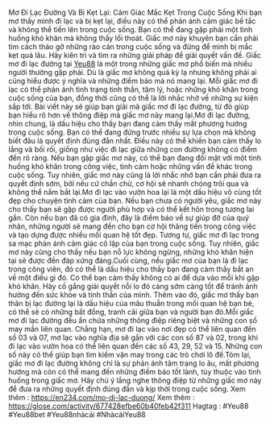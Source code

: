 Mơ Đi Lạc Đường Và Bị Kẹt Lại: Cảm Giác Mắc Kẹt Trong Cuộc Sống 
Khi bạn mơ thấy mình đi lạc và bị kẹt lại, điều này có thể phản ánh cảm giác bế tắc và không thể tiến lên trong cuộc sống. Bạn có thể đang gặp phải một tình huống khó khăn mà không thấy lối thoát. Giấc mơ này khuyên bạn cần phải tìm cách tháo gỡ những rào cản trong cuộc sống và đừng để mình bị mắc kẹt quá lâu. Hãy kiên trì và tìm ra những giải pháp để giải quyết vấn đề.
Giấc mơ đi lạc đường tại [Yeu88](https://en234.com/) là một trong những giấc mơ phổ biến mà nhiều người thường gặp phải. Dù là giấc mơ không quá kỳ lạ nhưng không phải ai cũng hiểu được ý nghĩa và những điềm báo mà nó mang lại. Mỗi giấc mơ đi lạc có thể phản ánh tình trạng tinh thần, tâm lý, hoặc những khó khăn trong cuộc sống của bạn, đồng thời cũng có thể là lời nhắc nhở về những sự kiện sắp tới. Bài viết này sẽ giúp bạn giải mã giấc mơ đi lạc đường, từ đó giúp bạn hiểu rõ hơn về thông điệp mà giấc mơ này mang lại.Mơ đi lạc đường, nhìn chung, là dấu hiệu cho thấy bạn đang cảm thấy mất phương hướng trong cuộc sống. Bạn có thể đang đứng trước nhiều sự lựa chọn mà không biết đâu là quyết định đúng đắn nhất. Điều này có thể khiến bạn cảm thấy lo lắng và bối rối, giống như việc đi lạc giữa những con đường không có điểm đến rõ ràng. Nếu bạn gặp giấc mơ này, có thể bạn đang đối mặt với một tình huống khó khăn trong công việc, tình cảm hoặc những vấn đề khác trong cuộc sống. Tuy nhiên, giấc mơ này cũng là lời nhắc nhở bạn cần phải đưa ra quyết định sớm, bởi nếu cứ chần chừ, cơ hội sẽ nhanh chóng trôi qua và không thể nắm bắt lại.Mơ đi lạc vào vườn hoa lại là một dấu hiệu vô cùng tốt đẹp cho chuyện tình cảm của bạn. Nếu bạn chưa có người yêu, giấc mơ này cho thấy bạn sẽ gặp được người phù hợp và có thể kết hôn trong tương lai gần. Còn nếu bạn đã có gia đình, đây là điềm báo về sự giúp đỡ của quý nhân, những người sẽ mang đến cho bạn cơ hội thăng tiến trong công việc và tạo dựng được nhiều mối quan hệ tốt đẹp. Tương tự, giấc mơ đi lạc trong sa mạc phản ánh cảm giác cô lập của bạn trong cuộc sống. Tuy nhiên, giấc mơ này cũng cho thấy nếu bạn nỗ lực không ngừng, những khó khăn hiện tại sẽ được đền đáp xứng đáng.Cuối cùng, nếu giấc mơ của bạn là đi lạc trong công viên, đó có thể là dấu hiệu cho thấy bạn đang cảm thấy bất an về một điều gì đó. Có thể bạn cảm thấy không có ai để dựa vào mỗi khi gặp khó khăn. Hãy cố gắng giải quyết nỗi lo đó càng sớm càng tốt để tránh ảnh hưởng đến sức khỏe và tinh thần của mình. Thêm vào đó, giấc mơ thấy bạn thân bị lạc đường lại là dấu hiệu của mâu thuẫn trong mối quan hệ bạn bè, có thể sẽ có những bất đồng, tranh cãi giữa bạn và người bạn đó.Mỗi giấc mơ đi lạc đường đều ẩn chứa những thông điệp riêng biệt và những con số may mắn liên quan. Chẳng hạn, mơ đi lạc vào nơi đẹp có thể liên quan đến số 03 và 07, mơ lạc vào nghĩa địa sẽ gắn với các con số 87 và 02, trong khi đi lạc vào vườn hoa có thể liên quan đến các số 43, 29, 52 và 15. Những con số này có thể giúp bạn tìm kiếm vận may trong các trò chơi lô đề.Tóm lại, giấc mơ đi lạc đường không chỉ là sự phản ánh tâm trạng lo âu, mất phương hướng mà còn có thể mang đến những điềm báo tốt lành, tùy thuộc vào tình huống trong giấc mơ. Hãy chú ý lắng nghe thông điệp từ những giấc mơ này để đưa ra những quyết định đúng đắn và kịp thời trong cuộc sống.
Xem thêm : https://en234.com/mo-di-lac-duong/
Xem thêm : https://glose.com/activity/677428efbe60b40feb42f311
Hagtag : #Yeu88 #Yeu88bet #Yeu88nhàcái #NhàcáiYeu88
